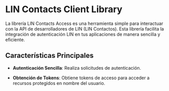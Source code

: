 # LIN Contacts Client Library

La librería LIN Contacts Access es una herramienta simple para interactuar con la API de desarrolladores de LIN (LIN
Contactos). Esta librería facilita la integración de autenticación LIN en tus aplicaciones de manera sencilla y
eficiente.

## Características Principales

- **Autenticación Sencilla**: Realiza solicitudes de autenticación.

- **Obtención de Tokens**: Obtiene tokens de acceso para acceder a recursos protegidos en nombre del usuario.
